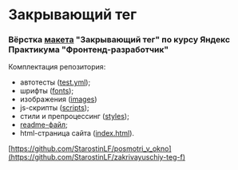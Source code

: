 # Закрывающий тег
### Вёрстка [макета](https://www.figma.com/file/JQhPLs2COLIeZtAtlsBS34/%238-%3C%2Fзакрывающий-тег%3E?node-id=0%3A1&mode=dev) "Закрывающий тег" по курсу Яндекс Практикума "Фронтенд-разработчик"

Комплектация репозитория:

- автотесты ([test.yml](https://github.com/StarostinLF/zakrivayuschiy-teg-f/blob/main/.github/workflows/tests.yml));
- шрифты ([fonts](https://github.com/StarostinLF/zakrivayuschiy-teg-f/tree/main/fonts));
- изображения ([images](https://github.com/StarostinLF/zakrivayuschiy-teg-f/tree/main/images))
- js-скрипты ([scripts](https://github.com/StarostinLF/zakrivayuschiy-teg-f/tree/main/scripts));
- стили и препроцессинг ([styles](https://github.com/StarostinLF/zakrivayuschiy-teg-f/tree/main/styles));
- [readme-файл](https://github.com/StarostinLF/zakrivayuschiy-teg-f/blob/main/README.md);
- html-страница сайта ([index.html](https://github.com/StarostinLF/zakrivayuschiy-teg-f/blob/main/index.html)).

[https://github.com/StarostinLF/posmotri_v_okno](https://github.com/StarostinLF/zakrivayuschiy-teg-f)
